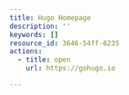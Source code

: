 ```yaml
---
title: Hugo Homepage
description: ''
keywords: []
resource_id: 3646-54ff-6235
actions:
  - title: open
    url: https://gohugo.io

---
```




